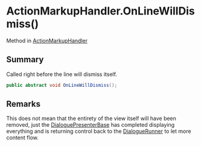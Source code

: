 # ActionMarkupHandler.OnLineWillDismiss()

Method in [ActionMarkupHandler](/docs/api/csharp/yarn.unity.actionmarkuphandler.md)

## Summary


Called right before the line will dismiss itself.


```csharp
public abstract void OnLineWillDismiss();
```

## Remarks


This does not mean that the entirety of the view itself will have been removed, just the  <a href="yarn.unity.dialoguepresenterbase.md">DialoguePresenterBase</a>  has completed displaying everything and is returning control back to the  <a href="yarn.unity.dialoguerunner.md">DialogueRunner</a>  to let more content flow.


